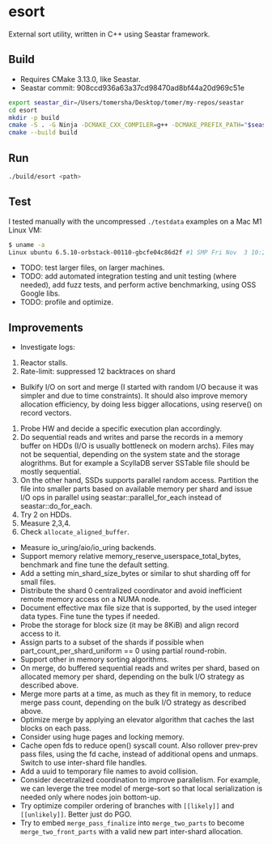 # esort

External sort utility, written in C++ using Seastar framework.

## Build

- Requires CMake 3.13.0, like Seastar.
- Seastar commit: 908ccd936a63a37cd98470ad8bf44a20d969c51e

```Bash
export seastar_dir=/Users/tomersha/Desktop/tomer/my-repos/seastar
cd esort
mkdir -p build
cmake -S . -G Ninja -DCMAKE_CXX_COMPILER=g++ -DCMAKE_PREFIX_PATH="$seastar_dir/build/release;$seastar_dir/build/release/_cooking/installed" -DCMAKE_MODULE_PATH=$seastar_dir/cmake -DENABLE_UBSAN=1 -B build
cmake --build build
```

## Run

```Bash
./build/esort <path>
```

## Test

I tested manually with the uncompressed `./testdata` examples on a Mac M1 Linux VM:

```Bash
$ uname -a
Linux ubuntu 6.5.10-orbstack-00110-gbcfe04c86d2f #1 SMP Fri Nov  3 10:20:37 UTC 2023 x86_64 x86_64 x86_64 GNU/Linux
```

- TODO: test larger files, on larger machines.
- TODO: add automated integration testing and unit testing (where needed), add fuzz tests, and perform active benchmarking, using OSS Google libs.
- TODO: profile and optimize.

## Improvements

- Investigate logs:

1. Reactor stalls.
2. Rate-limit: suppressed 12 backtraces on shard

- Bulkify I/O on sort and merge (I started with random I/O because it was simpler and due to time constraints). It should also improve memory allocation efficiency, by doing less bigger allocations,
using reserve() on record vectors.

1. Probe HW and decide a specific execution plan accordingly.
2. Do sequential reads and writes and parse the records in a memory buffer on HDDs (I/O is usually bottleneck on modern archs). Files may not be sequential, depending on the system state and the storage alogrithms. But for example a ScyllaDB server SSTable file should be mostly sequential.
3. On the other hand, SSDs supports parallel random access. Partition the file into smaller parts based on available memory per shard and issue I/O ops in parallel using seastar::parallel_for_each instead of seastar::do_for_each.
4. Try 2 on HDDs.
5. Measure 2,3,4.
6. Check `allocate_aligned_buffer`.

- Measure io_uring/aio/io_uring backends.
- Support memory relative memory_reserve_userspace_total_bytes, benchmark and fine tune the default setting.
- Add a setting min_shard_size_bytes or similar to shut sharding off for small files.
- Distribute the shard 0 centralized coordinator and avoid inefficient remote memory access on a NUMA node.
- Document effective max file size that is supported, by the used integer data types. Fine tune the types if needed.
- Probe the storage for block size (it may be 8KiB) and align record access to it.
- Assign parts to a subset of the shards if possible when part_count_per_shard_uniform == 0 using partial round-robin.
- Support other in memory sorting algorithms.
- On merge, do buffered sequential reads and writes per shard, based on allocated memory per shard, depending on the bulk I/O strategy as described above.
- Merge more parts at a time, as much as they fit in memory, to reduce merge pass count, depending on the bulk I/O strategy as described above.
- Optimize merge by applying an elevator algorithm that caches the last blocks on each pass.
- Consider using huge pages and locking memory.
- Cache open fds to reduce open() syscall count. Also rollover prev-prev pass files, using the fd cache, instead of additional opens and unmaps. Switch to use inter-shard file handles.
- Add a uuid to temporary file names to avoid collision.
- Consider decetralized coordination to improve parallelism. For example, we can leverge the tree model of merge-sort so that local serialization is needed only where nodes join bottom-up.
- Try optimize compiler ordering of branches with `[[likely]]` and `[[unlikely]]`. Better just do PGO.
- Try to embed `merge_pass_finalize` into `merge_two_parts` to become `merge_two_front_parts` with a valid new part inter-shard allocation.
